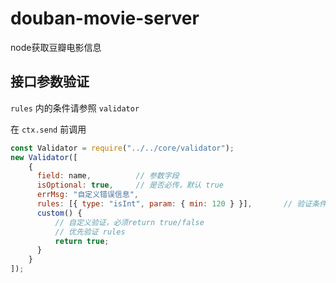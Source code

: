 # douban-movie-server

node获取豆瓣电影信息

## 接口参数验证

`rules` 内的条件请参照 `validator`

在 `ctx.send` 前调用

```js
const Validator = require("../../core/validator");
new Validator([
    {
      field: name,          // 参数字段
      isOptional: true,     // 是否必传，默认 true
      errMsg: "自定义错误信息",
      rules: [{ type: "isInt", param: { min: 120 } }],       // 验证条件
      custom() {
          // 自定义验证，必须return true/false
          // 优先验证 rules
          return true;
      }
    }
]);
```
